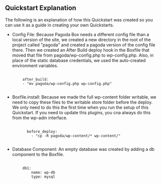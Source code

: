 Quickstart Explanation
----------------------

The following is an explanation of how this Quickstart was created so you can use it as a guide in creating your own Quickstarts.

* Config File: Because Pagoda Box needs a different config file than a local version of the site, we created a new directory in the root of the project called "pagoda" and created a pagoda version of the config file there. Then we created an After Build deploy hook in the Boxfile that moved that file from pagoda/wp-config.php to wp-config.php. Also, in place of the static database credentials, we used the auto-created environment variables.

<pre>
    <code>
        after_build:
        - "mv pagoda/wp-config.php wp-config.php"
    </code>
</pre>  

* Boxfile.install: Because we made the full wp-content folder writable, we need to copy these files to the writable store folder before the deploy. We only need to do this the first time when you run the setup of this Quickstart. If you need to update this plugins, you cna always do this from the wp-adin interface.

<pre>
    <code>
		  before_deploy:
		    - "cp -R pagoda/wp-content/* wp-content/"
    </code>
</pre>  

* Database Component: An empty database was created by adding a db component to the Boxfile.

<pre>
    <code>
        db1:
            name: wp-db
            type: mysql
    </code>
</pre>